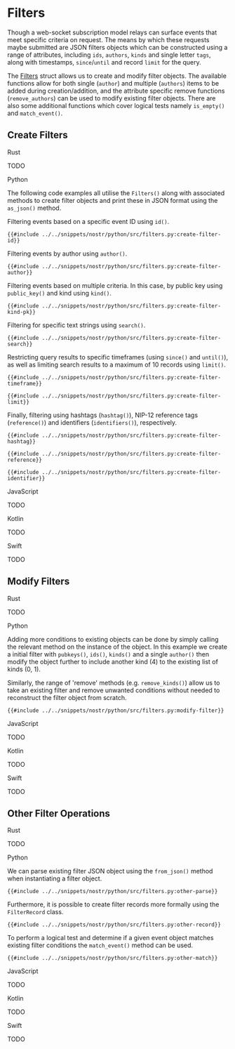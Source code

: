 # Filters

Though a web-socket subscription model relays can surface events that meet specific criteria on request. 
The means by which these requests maybe submitted are JSON filters objects which can be constructed using a range of attributes, 
including `ids`, `authors`, `kinds` and single letter `tags`, along with timestamps, `since`/`until` and record `limit` for the query.

The [Filters](https://docs.rs/nostr/latest/nostr/types/filter/struct.Filter.html) struct allows us to create and modify filter objects. 
The available functions allow for both single (`author`) and multiple (`authors`) items to be added during creation/addition, 
and the attribute specific remove functions (`remove_authors`) can be used to modify existing filter objects. 
There are also some additional functions which cover logical tests namely `is_empty()` and `match_event()`. 

## Create Filters

<custom-tabs category="lang">

<div slot="title">Rust</div>
<section>

TODO

</section>

<div slot="title">Python</div>
<section>

The following code examples all utilise the `Filters()` along with associated methods to create filter objects and print these in JSON format using the `as_json()` method.

Filtering events based on a specific event ID using `id()`.

```python,ignore
{{#include ../../snippets/nostr/python/src/filters.py:create-filter-id}}
```

Filtering events by author using `author()`.

```python,ignore
{{#include ../../snippets/nostr/python/src/filters.py:create-filter-author}}
```

Filtering events based on multiple criteria. In this case, by public key using `public_key()` and kind using `kind()`.

```python,ignore
{{#include ../../snippets/nostr/python/src/filters.py:create-filter-kind-pk}}
```

Filtering for specific text strings using `search()`.

```python,ignore
{{#include ../../snippets/nostr/python/src/filters.py:create-filter-search}}
```

Restricting query results to specific timeframes (using `since()` and `until()`), as well as limiting search results to a maximum of 10 records using `limit()`.

```python,ignore
{{#include ../../snippets/nostr/python/src/filters.py:create-filter-timeframe}}
```

```python,ignore
{{#include ../../snippets/nostr/python/src/filters.py:create-filter-limit}}
```

Finally, filtering using hashtags (`hashtag()`), NIP-12 reference tags (`reference()`) and identifiers (`identifiers()`), respectively.

```python,ignore
{{#include ../../snippets/nostr/python/src/filters.py:create-filter-hashtag}}
```

```python,ignore
{{#include ../../snippets/nostr/python/src/filters.py:create-filter-reference}}
```

```python,ignore
{{#include ../../snippets/nostr/python/src/filters.py:create-filter-identifier}}
```

</section>

<div slot="title">JavaScript</div>
<section>

TODO

</section>

<div slot="title">Kotlin</div>
<section>

TODO

</section>

<div slot="title">Swift</div>
<section>

TODO

</section>
</custom-tabs>

## Modify Filters

<custom-tabs category="lang">

<div slot="title">Rust</div>
<section>

TODO

</section>

<div slot="title">Python</div>
<section>

Adding more conditions to existing objects can be done by simply calling the relevant method on the instance of the object. 
In this example we create a initial filter with `pubkeys()`, `ids()`, `kinds()` and a single `author()` then modify the object further to include another kind (4) to the existing list of kinds (0, 1).

Similarly, the range of 'remove' methods (e.g. `remove_kinds()`) allow us to take an existing filter and remove unwanted conditions without needed to reconstruct the filter object from scratch.

```python,ignore
{{#include ../../snippets/nostr/python/src/filters.py:modify-filter}}
```

</section>

<div slot="title">JavaScript</div>
<section>

TODO

</section>

<div slot="title">Kotlin</div>
<section>

TODO

</section>

<div slot="title">Swift</div>
<section>

TODO

</section>
</custom-tabs>

## Other Filter Operations

<custom-tabs category="lang">

<div slot="title">Rust</div>
<section>

TODO

</section>

<div slot="title">Python</div>
<section>

We can parse existing filter JSON object using the `from_json()` method when instantiating a filter object.

```python,ignore
{{#include ../../snippets/nostr/python/src/filters.py:other-parse}}
```

Furthermore, it is possible to create filter records more formally using the `FilterRecord` class.

```python,ignore
{{#include ../../snippets/nostr/python/src/filters.py:other-record}}
```

To perform a logical test and determine if a given event object matches existing filter conditions the `match_event()` method can be used. 

```python,ignore
{{#include ../../snippets/nostr/python/src/filters.py:other-match}}
```

</section>

<div slot="title">JavaScript</div>
<section>

TODO

</section>

<div slot="title">Kotlin</div>
<section>

TODO

</section>

<div slot="title">Swift</div>
<section>

TODO

</section>
</custom-tabs>